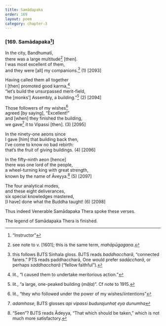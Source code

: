 ```yaml
---
title: Samādapaka
order: 169
layout: poem
category: chapter-3
---
```


### \[169. Samādapaka[^1]\]

In the city, Bandhumatī,  
there was a large multitude[^2] \[then\].  
I was most excellent of them,  
and they were \[all\] my companions.[^3] (1) \[2093\]

Having called them all together  
I \[then\] promoted good karma,[^4]  
“let’s build the unsurpassed merit-field,  
the \[monks’\] Assembly, a building.”[^5] (2) \[2094\]

Those followers of my wishes[^6]  
agreed \[by saying\], “Excellent!”  
and \[when\] they finished the building,  
we gave[^7] it to Vipassi \[then\]. (3) \[2095\]

In the ninety-one aeons since  
I gave \[him\] that building back then,  
I’ve come to know no bad rebirth:  
that’s the fruit of giving buildings. (4) \[2096\]

In the fifty-ninth aeon \[hence\]  
there was one lord of the people,  
a wheel-turning king with great strength,  
known by the name of Āveyya.[^8] (5) \[2097\]

The four analytical modes,  
and these eight deliverances,  
six special knowledges mastered,  
\[I have\] done what the Buddha taught! (6) \[2098\]

Thus indeed Venerable Samādapaka Thera spoke these verses.

The legend of Samādapaka Thera is finished.

[^1]: “Instructor”

[^2]: see note to v. \[1601\]; this is the same term, *mahāpūgagaṇa*.

[^3]: this follows BJTS Sinhala gloss. BJTS reads *baddha<span class="diacritics" data-state="on">c</span><span class="no-diacritics" data-state="off">ch</span>arā*, “connected farers.” PTS reads paddha<span class="diacritics" data-state="on">c</span><span class="no-diacritics" data-state="off">ch</span>arā, One would prefer *sadā<span class="diacritics" data-state="on">c</span><span class="no-diacritics" data-state="off">ch</span>arā*, or perhaps *saddha<span class="diacritics" data-state="on">c</span><span class="no-diacritics" data-state="off">ch</span>arā* (“fellow faithful”).

[^4]: lit., “I caused them to undertake meritorious action.”

[^5]: lit., “a large, one-peaked building (*māḷa*)”. Cf note to 1915.

[^6]: lit., “they who followed under the power of my wishes/iintentions”

[^7]: *adamhase,* BJTS glosses *api vipassi budurajunhaṭ eya dunumha*

[^8]: “Seen”? BJTS reads Ādeyya, “That which should be taken,” which is not much more satisfactory.
